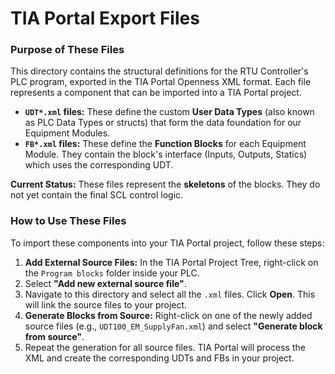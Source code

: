 # TIA Portal Export Files

### Purpose of These Files

This directory contains the structural definitions for the RTU Controller's PLC program, exported in the TIA Portal Openness XML format. Each file represents a component that can be imported into a TIA Portal project.

*   **`UDT*.xml` files:** These define the custom **User Data Types** (also known as PLC Data Types or structs) that form the data foundation for our Equipment Modules.
*   **`FB*.xml` files:** These define the **Function Blocks** for each Equipment Module. They contain the block's interface (Inputs, Outputs, Statics) which uses the corresponding UDT.

**Current Status:** These files represent the **skeletons** of the blocks. They do not yet contain the final SCL control logic.

### How to Use These Files

To import these components into your TIA Portal project, follow these steps:

1.  **Add External Source Files:** In the TIA Portal Project Tree, right-click on the `Program blocks` folder inside your PLC.
2.  Select **"Add new external source file"**.
3.  Navigate to this directory and select all the `.xml` files. Click **Open**. This will link the source files to your project.
4.  **Generate Blocks from Source:** Right-click on one of the newly added source files (e.g., `UDT100_EM_SupplyFan.xml`) and select **"Generate block from source"**.
5.  Repeat the generation for all source files. TIA Portal will process the XML and create the corresponding UDTs and FBs in your project.
